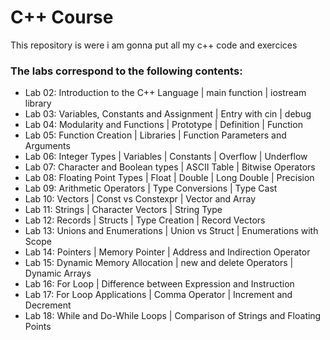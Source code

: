 # C++ Course
This repository is were i am gonna put all my c++ code and exercices

### The labs correspond to the following contents:

* Lab 02: Introduction to the C++ Language | main function | iostream library
* Lab 03: Variables, Constants and Assignment | Entry with cin | debug
* Lab 04: Modularity and Functions | Prototype | Definition | Function
* Lab 05: Function Creation | Libraries | Function Parameters and Arguments
* Lab 06: Integer Types | Variables | Constants | Overflow | Underflow
* Lab 07: Character and Boolean types | ASCII Table | Bitwise Operators
* Lab 08: Floating Point Types | Float | Double | Long Double | Precision
* Lab 09: Arithmetic Operators | Type Conversions | Type Cast
* Lab 10: Vectors | Const vs Constexpr | Vector and Array
* Lab 11: Strings | Character Vectors | String Type
* Lab 12: Records | Structs | Type Creation | Record Vectors
* Lab 13: Unions and Enumerations | Union vs Struct | Enumerations with Scope
* Lab 14: Pointers | Memory Pointer | Address and Indirection Operator
* Lab 15: Dynamic Memory Allocation | new and delete Operators | Dynamic Arrays
* Lab 16: For Loop | Difference between Expression and Instruction
* Lab 17: For Loop Applications | Comma Operator | Increment and Decrement
* Lab 18: While and Do-While Loops | Comparison of Strings and Floating Points
